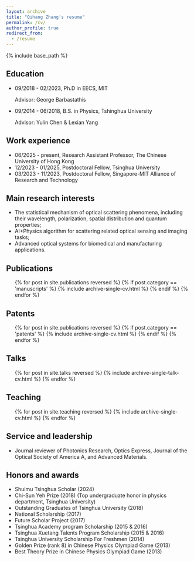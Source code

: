 ```yaml
---
layout: archive
title: "Qihang Zhang's resume"
permalink: /cv/
author_profile: true
redirect_from:
  - /resume
---
```


{% include base_path %}

Education
------
* 09/2018 - 02/2023, Ph.D in EECS, MIT

  Advisor: George Barbastathis
  
* 09/2014 - 06/2018, B.S. in Physics, Tshinghua University
  
  Advisor: Yulin Chen & Lexian Yang

Work experience
------
* 06/2025 - present, Research Assistant Professor, The Chinese University of Hong Kong
* 12/2023 - 01/2025, Postdoctoral Fellow, Tsinghua University
* 03/2023 - 11/2023, Postdoctoral Fellow, Singapore-MIT Alliance of Research and Technology

Main research interests
------
* The statistical mechanism of optical scattering phenomena, including their wavelength, polarization, spatial distribution and quantum properties;
* AI+Physics algorithm for scattering related optical sensing and imaging tasks;
* Advanced optical systems for biomedical and manufacturing applications.


Publications
------
  <ol>{% for post in site.publications reversed %}
    {% if post.category == 'manuscripts' %}
    {% include archive-single-cv.html %}
    {% endif %}
  {% endfor %}</ol>

Patents
------
  <ol>{% for post in site.publications reversed %}
    {% if post.category == 'patents' %}
    {% include archive-single-cv.html %}
    {% endif %}
  {% endfor %}</ol>

Talks
------
  <ol>{% for post in site.talks reversed %}
    {% include archive-single-talk-cv.html  %}
  {% endfor %}</ol>
  
Teaching
------
  <ol>{% for post in site.teaching reversed %}
    {% include archive-single-cv.html %}
  {% endfor %}</ol>

Service and leadership
------
* Journal reviewer of Photonics Research, Optics Express, Journal of the Optical Society of America A, and Advanced Materials.

Honors and awards
------
* Shuimu Tsinghua Scholar (2024)
* Chi-Sun Yeh Prize (2018)
  (Top undergraduate honor in physics department, Tsinghua University)
* Outstanding Graduates of Tsinghua University (2018)
* National Scholarship (2017)
* Future Scholar Project (2017)
* Tsinghua Academy program Scholarship (2015 & 2016)
* Tsinghua Xuetang Talents Program Scholarship (2015 & 2016)
* Tsinghua University Scholarship For Freshmen (2014)
* Golden Prize (rank 8) in Chinese Physics Olympiad Game (2013)
* Best Theory Prize in Chinese Physics Olympiad Game (2013)


